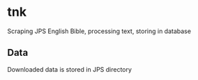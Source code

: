 # tnk
Scraping JPS English Bible, processing text, storing in database


## Data
Downloaded data is stored in JPS directory
